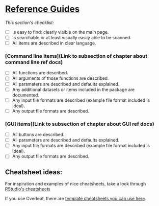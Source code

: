 # [Reference Guides](https://jhudatascience.org/ITCR_Documentation_and_Usability/creating-a-handy-reference-guide.html)

_This section's checklist:_  

- [ ] Is easy to find: clearly visible on the main page.  
- [ ] Is searchable or at least visually easily able to be scanned.  
- [ ] All items are described in clear language.

### [Command line items](Link to subsection of chapter about command line ref docs)
  - [ ] All functions are described.  
  - [ ] All arguments of those functions are described.  
  - [ ] All parameters are described and defaults explained.  
  - [ ] Any additional datasets or items included in the package are documented.  
  - [ ] Any input file formats are described (example file format included is ideal).  
  - [ ] Any output file formats are described.  

### [GUI items](Link to subsection of chapter about GUI ref docs)
  - [ ] All buttons are described.  
  - [ ] All parameters are described and defaults explained.  
  - [ ] Any input file formats are described (example file format included is ideal).  
  - [ ] Any output file formats are described.  

## Cheatsheet ideas:

For inspiration and examples of nice cheatsheets, take a look through [RStudio's cheatsheets](https://www.rstudio.com/resources/cheatsheets/)

If you use Overleaf, there are [template cheatsheets you can use here](https://www.overleaf.com/gallery/tagged/cheat-sheet).
